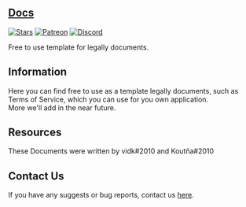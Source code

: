
## [Docs](https://github.com/DevVali/Docs)

[![Stars](https://img.shields.io/github/stars/DevVali/Docs)](https://github.com/DevVali/Docs/stargazers)
[![Patreon](https://img.shields.io/badge/donate-Patreon-orange.svg)](https://www.patreon.com/xvali)
[![Discord](https://discordapp.com/api/guilds/886548261748502538/widget.png)](https://discord.gg/dsTTyA7MuQ) 

Free to use template for legally documents.

## Information
Here you can find free to use as a template legally documents, such as Terms of Service, which you can use for you own application.
<br>
More we'll add in the near future.

## Resources
These Documents were written by vidk#2010 and Koutňa#2010

## Contact Us
If you have any suggests or bug reports, contact us [here](https://devvali.github.io/html/contact.html).
